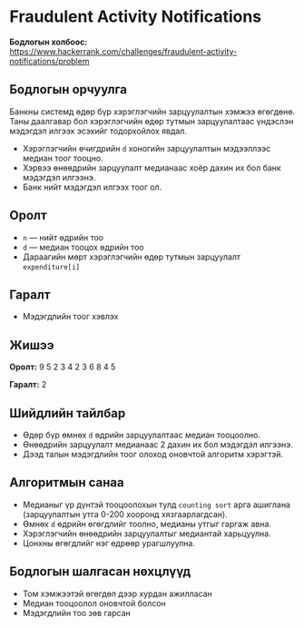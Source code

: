# Fraudulent Activity Notifications

**Бодлогын холбоос:**  
https://www.hackerrank.com/challenges/fraudulent-activity-notifications/problem

## Бодлогын орчуулга

Банкны системд өдөр бүр хэрэглэгчийн зарцуулалтын хэмжээ өгөгдөнө. Таны даалгавар бол хэрэглэгчийн өдөр тутмын зарцуулалтаас үндэслэн мэдэгдэл илгээх эсэхийг тодорхойлох явдал.

- Хэрэглэгчийн өчигдрийн `d` хоногийн зарцуулалтын мэдээллээс медиан тоог тооцно.
- Хэрвээ өнөөдрийн зарцуулалт медианаас хоёр дахин их бол банк мэдэгдэл илгээнэ.
- Банк нийт мэдэгдэл илгээх тоог ол.

## Оролт

- `n` — нийт өдрийн тоо
- `d` — медиан тооцох өдрийн тоо
- Дараагийн мөрт хэрэглэгчийн өдөр тутмын зарцуулалт `expenditure[i]`

## Гаралт

- Мэдэгдлийн тоог хэвлэх

## Жишээ

**Оролт:**
9 5
2 3 4 2 3 6 8 4 5

**Гаралт:**
2

## Шийдлийн тайлбар

- Өдөр бүр өмнөх `d` өдрийн зарцуулалтаас медиан тооцоолно.
- Өнөөдрийн зарцуулалт медианаас 2 дахин их бол мэдэгдэл илгээнэ.
- Дээд талын мэдэгдлийн тоог олоход оновчтой алгоритм хэрэгтэй.

## Алгоритмын санаа

- Медианыг үр дүнтэй тооцоолохын тулд `counting sort` арга ашиглана (зарцуулалтын утга 0-200 хооронд хязгаарлагдсан).
- Өмнөх `d` өдрийн өгөгдлийг тоолно, медианы утгыг гаргаж авна.
- Хэрэглэгчийн өнөөдрийн зарцуулалтыг медиантай харьцуулна.
- Цонхны өгөгдлийг нэг өдрөөр урагшлуулна.

## Бодлогын шалгасан нөхцлүүд

- Том хэмжээтэй өгөгдөл дээр хурдан ажилласан
- Медиан тооцоолол оновчтой болсон
- Мэдэгдлийн тоо зөв гарсан